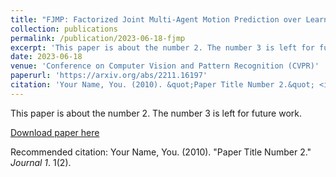 ```yaml
---
title: "FJMP: Factorized Joint Multi-Agent Motion Prediction over Learned Directed Acyclic Interaction Graphs"
collection: publications
permalink: /publication/2023-06-18-fjmp
excerpt: 'This paper is about the number 2. The number 3 is left for future work.'
date: 2023-06-18
venue: 'Conference on Computer Vision and Pattern Recognition (CVPR)'
paperurl: 'https://arxiv.org/abs/2211.16197'
citation: 'Your Name, You. (2010). &quot;Paper Title Number 2.&quot; <i>Journal 1</i>. 1(2).'
---
```

This paper is about the number 2. The number 3 is left for future work.

[Download paper here](http://academicpages.github.io/files/paper2.pdf)

Recommended citation: Your Name, You. (2010). "Paper Title Number 2." <i>Journal 1</i>. 1(2).
